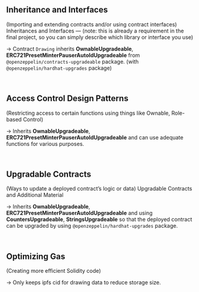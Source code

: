 ## Inheritance and Interfaces 
(Importing and extending contracts and/or using contract interfaces) Inheritances and Interfaces — (note: this is already a requirement in the final project, so you can simply describe which library or interface you use) 

-> Contract `Drawing` inherits **OwnableUpgradeable**, **ERC721PresetMinterPauserAutoIdUpgradeable** from `@openzeppelin/contracts-upgradeable` package. (with `@openzeppelin/hardhat-upgrades` package)

<br/>

## Access Control Design Patterns 
(Restricting access to certain functions using things like Ownable, Role-based Control) 

-> Inherits **OwnableUpgradeable**, **ERC721PresetMinterPauserAutoIdUpgradeable** and can use adequate functions for various purposes.

<br/>

## Upgradable Contracts 
(Ways to update a deployed contract’s logic or data) Upgradable Contracts and Additional Material

-> Inherits **OwnableUpgradeable**, **ERC721PresetMinterPauserAutoIdUpgradeable** and using **CountersUpgradeable**, **StringsUpgradeable** so that the deployed contract can be upgraded by using `@openzeppelin/hardhat-upgrades` package. 

<br/>

## Optimizing Gas 
(Creating more efficient Solidity code)

-> Only keeps ipfs cid for drawing data to reduce storage size.
